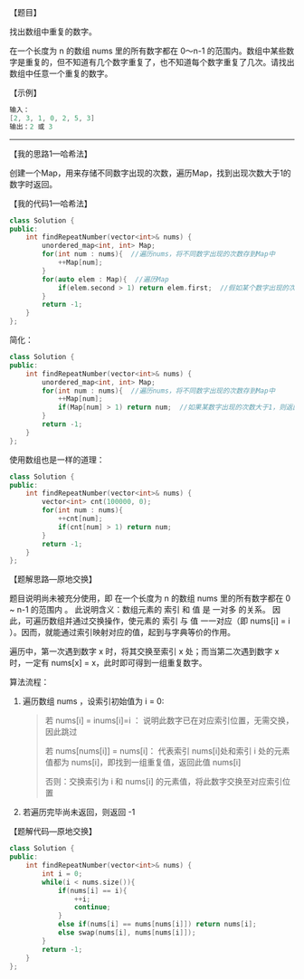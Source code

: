 【题目】

找出数组中重复的数字。


在一个长度为 n 的数组 nums 里的所有数字都在 0～n-1 的范围内。数组中某些数字是重复的，但不知道有几个数字重复了，也不知道每个数字重复了几次。请找出数组中任意一个重复的数字。

【示例】

```c++
输入：
[2, 3, 1, 0, 2, 5, 3]
输出：2 或 3 
```

---

【我的思路1—哈希法】

创建一个Map，用来存储不同数字出现的次数，遍历Map，找到出现次数大于1的数字时返回。

【我的代码1—哈希法】

```c++
class Solution {
public:
    int findRepeatNumber(vector<int>& nums) {
        unordered_map<int, int> Map;
        for(int num : nums){  //遍历nums，将不同数字出现的次数存到Map中
            ++Map[num];
        }
        for(auto elem : Map){  //遍历Map
            if(elem.second > 1) return elem.first;  //假如某个数字出现的次数大于1，则返回这个数字
        }
        return -1;
    }
};
```

简化：

```c++
class Solution {
public:
    int findRepeatNumber(vector<int>& nums) {
        unordered_map<int, int> Map;
        for(int num : nums){  //遍历nums，将不同数字出现的次数存到Map中
            ++Map[num]; 
            if(Map[num] > 1) return num;  //如果某数字出现的次数大于1，则返回这个数字即可
        }
        return -1;
    }
};
```

使用数组也是一样的道理：

```c++
class Solution {
public:
    int findRepeatNumber(vector<int>& nums) {
        vector<int> cnt(100000, 0);
        for(int num : nums){
            ++cnt[num];
            if(cnt[num] > 1) return num;
        }
        return -1;
    }
};
```

【题解思路—原地交换】

题目说明尚未被充分使用，即 在一个长度为 n 的数组 nums 里的所有数字都在 0 ~ n-1 的范围内 。 此说明含义：数组元素的 索引 和 值 是 一对多 的关系。
因此，可遍历数组并通过交换操作，使元素的 索引 与 值 一一对应（即 nums[i] = i ）。因而，就能通过索引映射对应的值，起到与字典等价的作用。

遍历中，第一次遇到数字 x 时，将其交换至索引 x 处；而当第二次遇到数字 x 时，一定有 nums[x] = x，此时即可得到一组重复数字。

算法流程：

1. 遍历数组 nums ，设索引初始值为 i = 0:

   >若 nums[i] = inums[i]=i ： 说明此数字已在对应索引位置，无需交换，因此跳过
   >
   >若 nums[nums[i]] = nums[i]： 代表索引 nums[i]处和索引 i 处的元素值都为 nums[i]，即找到一组重复值，返回此值 nums[i]
   >
   >否则：交换索引为 i 和 nums[i] 的元素值，将此数字交换至对应索引位置

2. 若遍历完毕尚未返回，则返回 -1 

【题解代码—原地交换】

```c++
class Solution {
public:
    int findRepeatNumber(vector<int>& nums) {
        int i = 0;
        while(i < nums.size()){
            if(nums[i] == i){
                ++i;
                continue;
            }
            else if(nums[i] == nums[nums[i]]) return nums[i];
            else swap(nums[i], nums[nums[i]]);
        }
        return -1;
    }
};
```

